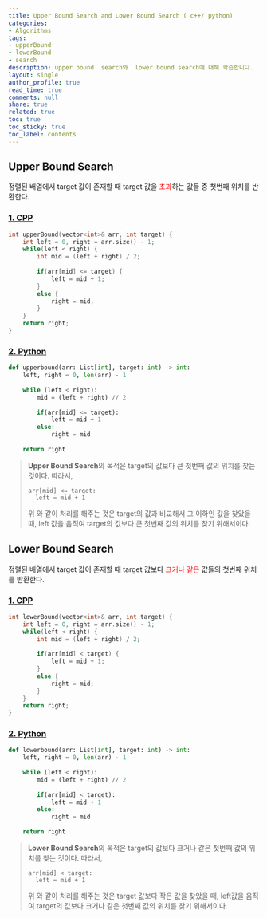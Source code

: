 ```yaml
---
title: Upper Bound Search and Lower Bound Search ( c++/ python)
categories:
- Algorithms
tags:
- upperBound
- lowerBound
- search
description: upper bound  search와  lower bound search에 대해 학습합니다.
layout: single
author_profile: true
read_time: true
comments: null
share: true
related: true
toc: true
toc_sticky: true
toc_label: contents
---
```


## Upper  Bound Search
정렬된 배열에서 target 값이 존재할 때 target 값을  <span style="color:red">초과</span>하는 값들 중 첫번째 위치를 반환한다. 
###  [1. CPP](https://github.com/happyBeagle/algorithms/blob/master/algorithms/cpp/upperBoundSearch.cpp)
```cpp
int upperBound(vector<int>& arr, int target) {
	int left = 0, right = arr.size() - 1;
	while(left < right) {
		int mid = (left + right) / 2;
		
		if(arr[mid] <= target) {
			left = mid + 1;
		}
		else {
			right = mid;
		}
	}
	return right;
}
```
### [2. Python](https://github.com/happyBeagle/algorithms/blob/master/algorithms/python/upperBoundSearch.py)
```python
def upperbound(arr: List[int], target: int) -> int:
	left, right = 0, len(arr) - 1
	
	while (left < right):
		mid = (left + right) // 2
						
		if(arr[mid] <= target):
			left = mid + 1
		else:
			right = mid
			
	return right
```

>  **Upper Bound Search**의 목적은 target의 값보다 큰 첫번째 값의 위치를 찾는 것이다. 따라서,
> ```
> arr[mid] <= target:
> 	left = mid + 1
> ```
> 위 와 같이 처리를 해주는 것은 target의 값과 비교해서 그 이하인 값을 찾았을 때,  left 값을 움직여 target의 값보다 큰 첫번째 값의 위치를 찾기 위해서이다.


## Lower Bound Search
정렬된 배열에서 target 값이 존재할 때 target 값보다 <span style="color:red">크거나 같은</span> 값들의 첫번째 위치를 반환한다.
###  [1. CPP](https://github.com/happyBeagle/algorithms/blob/master/algorithms/cpp/lowerBoundSearch.cpp)
```cpp
int lowerBound(vector<int>& arr, int target) {
	int left = 0, right = arr.size() - 1;
	while(left < right) {
		int mid = (left + right) / 2;
		
		if(arr[mid] < target) {
			left = mid + 1;
		}
		else {
			right = mid;
		}
	}
	return right;
}
```
### [2. Python](https://github.com/happyBeagle/algorithms/blob/master/algorithms/python/lowerBoundSearch.py)
```python
def lowerbound(arr: List[int], target: int) -> int:
	left, right = 0, len(arr) - 1
	
	while (left < right):
		mid = (left + right) // 2
						
		if(arr[mid] < target):
			left = mid + 1
		else:
			right = mid
			
	return right
```

>  **Lower Bound Search**의 목적은 target의 값보다 크거나 같은 첫번째 값의 위치를 찾는 것이다. 따라서,
> ```
> arr[mid] < target:
> 	left = mid + 1
> ```
> 위 와 같이 처리를 해주는 것은 target 값보다 작은 값을 찾았을 때, left값을 움직여 target의 값보다 크거나 같은 첫번째 값의 위치를 찾기 위해서이다.
